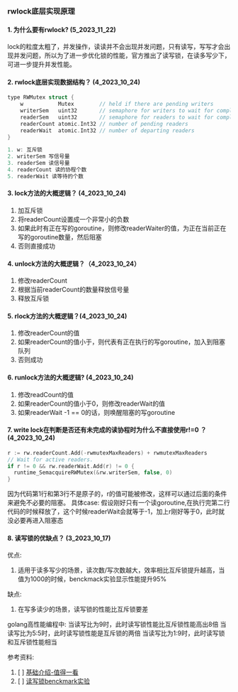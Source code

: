 ### rwlock底层实现原理
#### 1. 为什么要有rwlock? (5_2023_11_22)
lock的粒度太粗了，并发操作，读读并不会出现并发问题，只有读写，写写才会出现并发问题，所以为了进一步优化锁的性能，官方推出了读写锁，在读多写少下，可进一步提升并发性能。


#### 2. rwlock底层实现数据结构？ (4_2023_10_24)
```c++
type RWMutex struct {
	w           Mutex        // held if there are pending writers
	writerSem   uint32       // semaphore for writers to wait for completing readers
	readerSem   uint32       // semaphore for readers to wait for completing writers
	readerCount atomic.Int32 // number of pending readers
	readerWait  atomic.Int32 // number of departing readers
}

1. w: 互斥锁
2. writerSem 写信号量
3. readerSem 读信号量
4. readerCount 读的协程个数
5. readerWait 读等待的个数
```

#### 3. lock方法的大概逻辑？ (4_2023_10_24)
1. 加互斥锁
2. 将readerCount设置成一个非常小的负数
3. 如果此时有正在写的goroutine，则修改readerWaiter的值，为正在当前正在写的goroutine数量，然后阻塞
4. 否则直接成功 


#### 4. unlock方法的大概逻辑？（4_2023_10_24）
1. 修改readerCount
2. 根据当前readerCount的数量释放信号量
3. 释放互斥锁


#### 5. rlock方法的大概逻辑？(4_2023_10_24)
1. 修改readerCount的值
2. 如果readerCount的值小于，则代表有正在执行的写goroutine，加入到阻塞队列
3. 否则成功


#### 6. runlock方法的大概逻辑? (4_2023_10_24)
1. 修改readCount的值
2. 如果readerCount的值小于0，则修改readerWait的值
3. 如果readerWait -1 == 0的话，则唤醒阻塞的写goroutine


#### 7. write lock在判断是否还有未完成的读协程时为什么不直接使用r!=0 ？ (4_2023_10_24)
```c++
r := rw.readerCount.Add(-rwmutexMaxReaders) + rwmutexMaxReaders
// Wait for active readers.
if r != 0 && rw.readerWait.Add(r) != 0 {
  runtime_SemacquireRWMutex(&rw.writerSem, false, 0)
}
```

因为代码第1行和第3行不是原子的，r的值可能被修改，这样可以通过后面的条件来避免不必要的阻塞。
具体case:
假设刚好只有一个读goroutine,在执行完第二行代码的时候释放了，这个时候readerWait会就等于-1，加上r刚好等于0，此时就没必要再进入阻塞态




#### 8. 读写锁的优缺点？ (3_2023_10_17)
优点: 
1. 适用于读多写少的场景，读次数/写次数越大，效率相比互斥锁提升越高，当值为1000的时候，benckmack实验显示性能提升95%

缺点:
1. 在写多读少的场景，读写锁的性能比互斥锁要差

golang高性能编程中:
当读写比为9时，此时读写锁性能比互斥锁性能高出8倍
当读写比为5:5时，此时读写锁性能是互斥锁的两倍
当读写比为1:9时，此时读写锁和互斥锁性能相当



参考资料:
1. [ ] [基础介绍-值得一看](https://segmentfault.com/a/1190000039712353)
2. [ ] [读写锁benckmark实验](https://geektutu.com/post/hpg-mutex.html)
